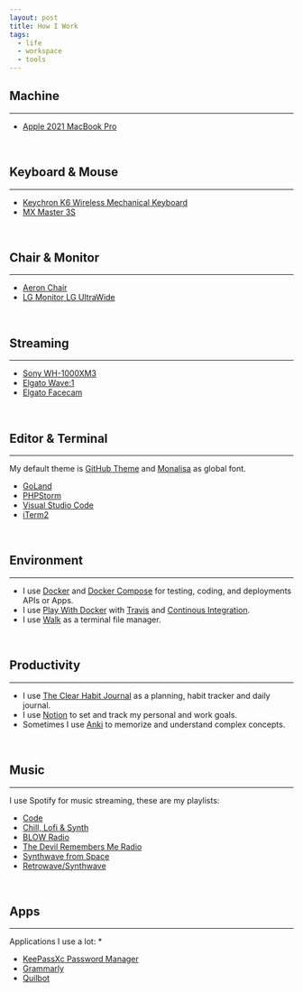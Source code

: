 ```yaml
---
layout: post
title: How I Work
tags:
  - life
  - workspace
  - tools
---
```


## Machine
---
- [Apple 2021 MacBook Pro](https://www.amazon.es/Apple-MacBook-16-polegadas-Maxcessador-GPU-32%E2%80%91Core/dp/B09JRC9FBZ/ref=sr_1_1?crid=18KM4G75DLDW5&keywords=macbook+pro+m1+16+pulgadas+32gb&qid=1679769249&sprefix=%2Caps%2C89&sr=8-1)

<br>

## Keyboard & Mouse
---
- [Keychron K6 Wireless Mechanical Keyboard](https://www.keychron.com/products/keychron-k6-wireless-mechanical-keyboard)
- [MX Master 3S](https://www.logitech.com/es-es/products/mice/mx-master-3s.910-006559.html)

<br>

## Chair & Monitor
---
- [Aeron Chair](https://store.hermanmiller.com/office-chairs-aeron/aeron-chair/2195348.html?lang=en_CA)
- [LG Monitor LG UltraWide](https://www.lg.com/es/monitores/lg-34wn750-b)

<br>

## Streaming
---
- [Sony WH-1000XM3](https://www.sony.com/electronics/support/wireless-headphones-bluetooth-headphones/wh-1000xm3)
- [Elgato Wave:1](https://help.elgato.com/hc/en-us/articles/360044715492-Elgato-Wave-1-Product-Trailer-Video-)
- [Elgato Facecam](https://www.elgato.com/us/en/p/facecam)

<br>

## Editor & Terminal
---

My default theme is [GitHub Theme](https://plugins.jetbrains.com/plugin/15418-github-theme) and [Monalisa](https://www.monolisa.dev/) as global font.

- [GoLand](https://www.jetbrains.com/go/)
- [PHPStorm](https://www.jetbrains.com/phpstorm/)
- [Visual Studio Code](https://code.visualstudio.com/)
- [iTerm2](https://iterm2.com/)

<br>

## Environment
---
* I use [Docker](https://www.docker.com/) and [Docker Compose](https://docs.docker.com/compose/install/) for testing, coding, and deployments APIs or Apps.
* I use [Play With Docker](https://labs.play-with-docker.com/) with [Travis](https://travis-ci.com/) and [Continous Integration](https://docs.github.com/en/free-pro-team@latest/actions/guides/about-continuous-integration).
* I use [Walk](https://github.com/antonmedv/walk) as a terminal file manager.

<br>

## Productivity
---
* I use [The Clear Habit Journal](https://jamesclear.com/habit-journal) as a planning, habit tracker and daily journal.
* I use [Notion](https://www.notion.so/) to set and track my personal and work goals.
* Sometimes I use [Anki](https://apps.ankiweb.net/) to memorize and understand complex concepts.

<br>

## Music
---

I use Spotify for music streaming, these are my playlists:
* [Code](https://open.spotify.com/playlist/64wXWgmR88vs34UtF9b5DB?si=MqAvoiQLRnSH5mPmsKGUnA)
* [Chill, Lofi & Synth](https://open.spotify.com/playlist/4qMbc9yPvLm3Dt0cZ5JtKR?si=baed187896544f70)
* [BLOW Radio](https://open.spotify.com/playlist/37i9dQZF1E4qPb8puPcbpZ?si=9T5XyqJSRNmjHp97xaAQKA)
* [The Devil Remembers Me Radio](https://open.spotify.com/playlist/37i9dQZF1E8KhueUhX75me?si=L-QZDX2ISk675eKwy0IAkw)
* [Synthwave from Space](https://open.spotify.com/playlist/4sgUux9hmykyWYmVoe4W6p?si=kxzlcRntTz-oCF6w-I7FJA)
* [Retrowave/Synthwave](https://open.spotify.com/playlist/3ebHKSjHujS4Tyt2KKP97R?si=kwtLqUodQDOtXDEUglCq8A)

<br>

## Apps
---
Applications I use a lot:
* 
* [KeePassXc Password Manager](https://keepassxc.org/)
* [Grammarly](https://www.grammarly.com)
* [Quilbot](https://quillbot.com/)
